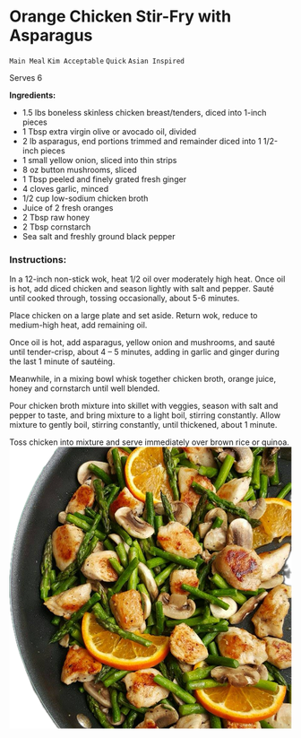 # Orange Chicken Stir-Fry with Asparagus

`Main Meal` `Kim Acceptable` `Quick` `Asian Inspired`

Serves 6

**Ingredients:**

- 1.5 lbs boneless skinless chicken breast/tenders, diced into 1-inch pieces
- 1 Tbsp extra virgin olive or avocado oil, divided
- 2 lb asparagus, end portions trimmed and remainder diced into 1 1/2-inch pieces
- 1 small yellow onion, sliced into thin strips
- 8 oz button mushrooms, sliced
- 1 Tbsp peeled and finely grated fresh ginger
- 4 cloves garlic, minced
- 1/2 cup low-sodium chicken broth
- Juice of 2 fresh oranges
- 2 Tbsp raw honey
- 2 Tbsp cornstarch
- Sea salt and freshly ground black pepper

### **Instructions:**

In a 12-inch non-stick wok, heat 1/2 oil over moderately high heat. Once oil is hot, add diced chicken and season lightly with salt and pepper. Sauté until cooked through, tossing occasionally, about 5-6 minutes.

Place chicken on a large plate and set aside. Return wok, reduce to medium-high heat, add remaining oil.

Once oil is hot, add asparagus, yellow onion and mushrooms, and sauté until tender-crisp, about 4 – 5 minutes, adding in garlic and ginger during the last 1 minute of sautéing.

Meanwhile, in a mixing bowl whisk together chicken broth, orange juice, honey and cornstarch until well blended.

Pour chicken broth mixture into skillet with veggies, season with salt and pepper to taste, and bring mixture to a light boil, stirring constantly. Allow mixture to gently boil, stirring constantly, until thickened, about 1 minute.

Toss chicken into mixture and serve immediately over brown rice or quinoa.
![Image_20231219_175905.png](image/Image_20231219_175905.png)
